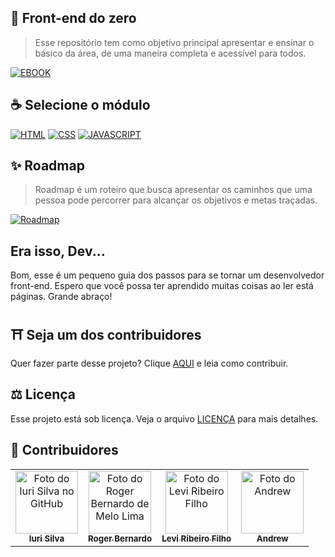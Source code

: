 ## 🚀 Front-end do zero

> Esse repositório tem como objetivo principal apresentar e ensinar o básico da área, de uma maneira completa e acessível para todos.

[![EBOOK](https://img.shields.io/badge/BAIXAR%20EBOOK%20-%23323330.svg?&style=for-the-badge&logo=EBOOK&logoColor=black&color=0000FF)](https://drive.google.com/file/d/1-xmqbF8rh_vv1t7ncavfNcCo8e86vg8C/view)

## ☕ Selecione o módulo

[![HTML](https://img.shields.io/badge/html%20-%23323330.svg?&style=for-the-badge&logo=html&logoColor=black&color=FF8000)](https://github.com/iuricode/ensinando-frontend/blob/main/modulos/html/html.br.md)
[![CSS](https://img.shields.io/badge/css%20-%23323330.svg?&style=for-the-badge&logo=css&logoColor=black&color=2E64FE)](https://github.com/iuricode/ensinando-frontend/blob/main/modulos/css/CSS.br.md)
[![JAVASCRIPT](https://img.shields.io/badge/javascript%20-%23323330.svg?&style=for-the-badge&logo=css&logoColor=black&color=FFFF00)](https://github.com/iuricode/ensinando-frontend/blob/main/modulos/javascript/javascript.br.md)

## ✨ Roadmap
> Roadmap é um roteiro que busca apresentar os caminhos que uma pessoa pode percorrer para alcançar os objetivos e metas traçadas.

[![Roadmap](https://img.shields.io/badge/Roadmap%20-%23323330.svg?&style=for-the-badge&logo=Roadmap&logoColor=black&color=DF01A5)](https://github.com/iuricode/ensinando-frontend/blob/main/modulos/roadmap/roadmap.md)

## Era isso, Dev...

Bom, esse é um pequeno guia dos passos para se tornar um desenvolvedor front-end. Espero que você possa ter aprendido muitas coisas ao ler está páginas. Grande abraço!


## ⛩ Seja um dos contribuidores

Quer fazer parte desse projeto? Clique [AQUI](CONTRIBUTING.md) e leia como contribuir.

## ⚖ Licença

Esse projeto está sob licença. Veja o arquivo [LICENÇA](LICENSE.md) para mais detalhes.


## 🌈 Contribuidores

<table>
  <tr>
    <td align="center">
      <a href="https://github.com/iuricode">
        <img src="https://avatars3.githubusercontent.com/u/31936044" width="100px;" alt="Foto do Iuri Silva no GitHub"/><br>
        <sub>
          <b>Iuri Silva</b>
        </sub>
      </a>
    </td>
    <td align="center">
      <a href="https://github.com/rbmelolima">
        <img src="https://avatars2.githubusercontent.com/u/48859060" width="100px;" alt="Foto do Roger Bernardo de Melo Lima"/><br>
        <sub>
          <b>Roger Bernardo</b>
        </sub>
      </a>
    </td>
    <td align="center">
      <a href="https://github.com/LeviRibeiroFilho">
        <img src="https://avatars0.githubusercontent.com/u/67472341" width="100px;" alt="Foto do Levi Ribeiro Filho"/><br>
        <sub>
          <b>Levi Ribeiro Filho</b>
        </sub>
      </a>
    </td>
      <td align="center">
      <a href="https://github.com/Andrewsoares15">
        <img src="https://avatars.githubusercontent.com/u/70962775" width="100px;" alt="Foto do Andrew"/><br>
        <sub>
          <b>Andrew</b>
        </sub>
      </a>
    </td>
  </tr>  
</table>
